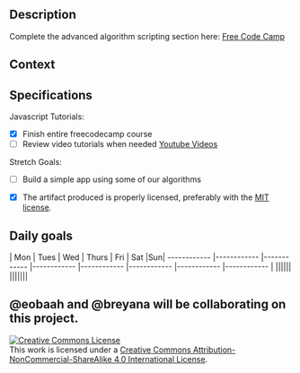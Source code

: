 ## Description

Complete the advanced algorithm scripting section here:
[Free Code Camp](https://www.freecodecamp.com/map)

## Context


## Specifications

Javascript Tutorials:
- [x] Finish entire freecodecamp course
- [ ] Review video tutorials when needed [Youtube Videos](https://www.youtube.com/playlist?list=PLHdCowjFIBmKrj85zUftSt-U0Zu11f2yA)

Stretch Goals:
- [ ] Build a simple app using some of our algorithms
- [X] The artifact produced is properly licensed, preferably with the [MIT license](https://opensource.org/licenses/MIT).


## Daily goals
| Mon | Tues | Wed | Thurs | Fri | Sat |Sun|
------------ |------------ |------------ |------------ |------------ |------------ |------------ |------------
 | ||||||
|||||||

  @eobaah and @breyana will be collaborating on this project.
---

<!-- LICENSE -->

<a rel="license" href="http://creativecommons.org/licenses/by-nc-sa/4.0/"><img alt="Creative Commons License" style="border-width:0" src="https://i.creativecommons.org/l/by-nc-sa/4.0/80x15.png" /></a>
<br />This work is licensed under a <a rel="license" href="http://creativecommons.org/licenses/by-nc-sa/4.0/">Creative Commons Attribution-NonCommercial-ShareAlike 4.0 International License</a>.
